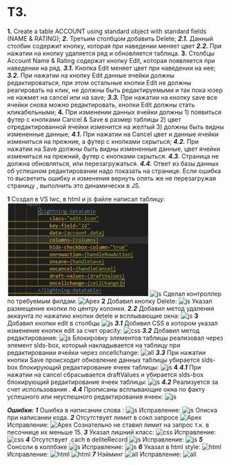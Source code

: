  # ТЗ.
**1.**	Create a table ACCOUNT using standard object with standard fields (NAME & RATING);
***2.***	Третьим столбцом добавить Delete;
***2.1.***	Данный столбик содержит кнопку, которая при наведении меняет цвет
***2.2.***	При нажатии на кнопку удаляется ряд и обновляется таблица.
**3.**	Столбцы Account Name & Rating содержат кнопку Edit, которая появляется при наведении на ряд. 
***3.1.***	Кнопка Edit меняет цвет при наведении на нее;
***3.2.***	При нажатии на кнопку Edit данные ячейки должны редактироваться, при этом остальные кнопки Edit не должны реагировать на клик, не должны быть редактируемыми и так пока юзер не нажмет на cancel или на save;
***3.3.***	При нажатии на кнопку save все ячейки снова можно редактировать, кнопки Edit должны стать кликабельными;
**4.**	При изменении данных ячейки должны 1) появиться футер с кнопками Cancel & Save в размер таблицы 2) цвет отредактированной ячейки изменится на желтый 3) должны быть видны измененные данные;
***4.1.***	При нажатии на Cancel цвет и данные ячейки измениться на прежние, а футер с кнопками скрыться;
***4.2.***	При нажатии на Save должны быть видны измененные данные, цвет ячейки измениться на прежний, футер с кнопками скрыться.
***4.3.***	Страница не должна обновляться, или перезагружаться.
***4.4.***	Ответ из базы данных об успешном редактировании надо показать на странице. Если ошибка то высветить ошибку и изменения вернуть опять же не перезагружая страницу , выполнить это динамически в JS.

**1** Создал в VS lwc, в html и js файле написал таблицу:
![html](https://github.com/aap-m/TI_task_4/blob/main/1.png)
![js](https://prnt.sc/1rlhzl0)
Сделал контроллер по требуемым филдам:
![Apex](https://prnt.sc/1rli0xa)
**2** Добавил кнопку Delete:
![js](https://prnt.sc/1rli292)
Указал размещение кнопки по центру колонки.
***2.2*** Добавил метод удаления аккаунта по нажатию кнопки detele и всплывающие окна:
![js](https://prnt.sc/1rli66d)
**3** Добавил кнопки edit в столбцы
![js](https://prnt.sc/1rli76m)
***3.1*** Добивил СSS в котором указал изменение кнопки edit за счет opacity:
![css](https://prnt.sc/1rli83q)
***3.2*** Добавил метод редактирования:
![js](https://prnt.sc/1rli9ae)
Блокировку элементов таблицы реализовал через элемент slds-box, который накладывается на таблицу при редактировании ячейки через oncellchange:
![all](https://prnt.sc/1rli9x9) 
***3.3*** При нажатии кнопки Save происходит обновление данных таблицы убирается slds-box блокирующий редактирование ячеек таблицы:
![js](https://prnt.sc/1rliauh)
**4** ***4.1*** При нажатии на cancel сбрасывается draftValues и убирается slds-box блокирующий редактирование ячеек таблицы:
![js](https://prnt.sc/1rlibht)
***4.2*** Реализуется за счет использования <lightning-datatable>.
***4.4*** Прописаны всплывающие окна по факту успешного или неуспешного редактирования ячеек:
![js](https://prnt.sc/1rlick0)


***Ошибки:***
***1*** Ошибка в написании слова :
![js](https://prnt.sc/1rlil8a)
Исправление:
![js](https://prnt.sc/1rlimsc)
Описка при написании кода.
***2*** Отсутствует лимит в сокл запросе
![Apex](https://prnt.sc/1rlio7q)
Исправление:
![Apex](https://prnt.sc/1rliom3)
Сознательно не ставил лимит на запрос т.к. в песочнице их меньше 15.
***3***	Указал лишний класс:
![css](https://prnt.sc/1rlip30)
Исправление:
![css](https://prnt.sc/1rlipbc)
***4***	Отсутствует .cach  в deliteRecord
![js](https://prnt.sc/1rliq2q)
Исправление:
![js](https://prnt.sc/1rliqdt)
***5***	Сонсоли в коллбэке
![js](https://prnt.sc/1rliqph)
Исправление:
![js](https://prnt.sc/1rliqwq)
***6*** Указал в html style:
![html](https://prnt.sc/1rlisuw)
Исправление:
![html](https://prnt.sc/1rlit4b)
![html](https://prnt.sc/1rlitl3)
***7***	Нэйминг
![all](https://prnt.sc/1rliu79)
Исправление:
![all](https://prnt.sc/1rliuor)
